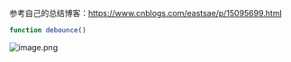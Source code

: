 参考自己的总结博客：https://www.cnblogs.com/eastsae/p/15095699.html


```js
function debounce()
```


![image.png](https://upload-images.jianshu.io/upload_images/5016475-ba367cc55b250ca8.png?imageMogr2/auto-orient/strip%7CimageView2/2/w/1240)